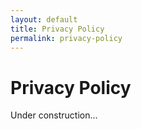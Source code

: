 ```yaml
---
layout: default
title: Privacy Policy
permalink: privacy-policy
---
```


# Privacy Policy
Under construction...